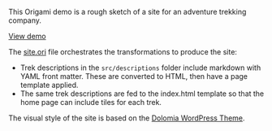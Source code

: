 This Origami demo is a rough sketch of a site for an adventure trekking company.

[View demo](https://origami-trek-demo.netlify.app/)

The [site.ori](src/site.ori) file orchestrates the transformations to produce the site:

- Trek descriptions in the `src/descriptions` folder include markdown with YAML front matter. These are converted to HTML, then have a page template applied.
- The same trek descriptions are fed to the index.html template so that the home page can include tiles for each trek.

The visual style of the site is based on the [Dolomia WordPress Theme](https://themeforest.net/item/dolomia-hiking-outdoor-mountain-guide-wordpress-theme/20086652).
